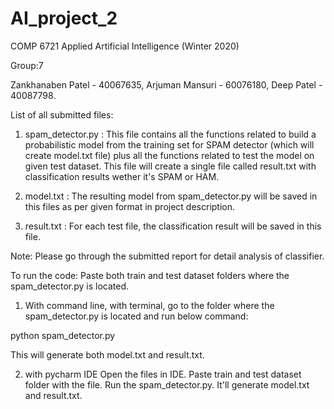 # AI_project_2 
COMP 6721 Applied Artificial Intelligence (Winter 2020)

Group:7

Zankhanaben Patel - 40067635,
Arjuman Mansuri - 60076180,
Deep Patel - 40087798.

List of all submitted files:
1. spam_detector.py :
This file contains all the functions related to build a probabilistic model from the training set for SPAM detector (which will create model.txt file) plus all the functions related to test the model on given test dataset. This file will create a single file called result.txt with classification results wether it's SPAM or HAM. 

2. model.txt :
The resulting model from spam_detector.py will be saved in this files as per given format in project description.

3. result.txt :
For each test file, the classification result will be saved in this file.

Note: Please go through the submitted report for detail analysis of classifier.

To run the code:
Paste both train and test dataset folders where the spam_detector.py is located. 
1. With command line,
with terminal, go to the folder where the spam_detector.py is located and run below command:

python spam_detector.py

This will generate both model.txt and result.txt.

2. with pycharm IDE
Open the files in IDE. Paste train and test dataset folder with the file. Run the spam_detector.py. It'll generate model.txt and result.txt.
